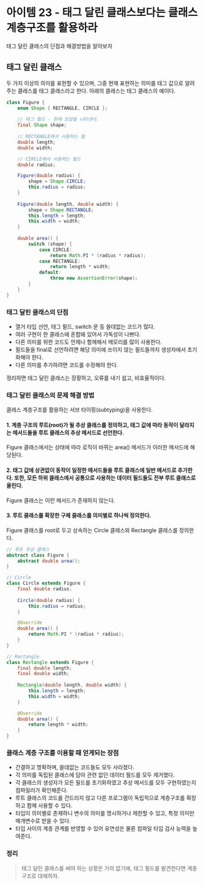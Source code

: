 # 아이템 23 - 태그 달린 클래스보다는 클래스 계층구조를 활용하라

태그 달린 클래스의 단점과 해결방법을 알아보자

## 태그 달린 클래스
두 가지 이상의 의미를 표현할 수 있으며, 그중 현재 표현하는 의미를 태그 값으로 알려주는 클래스를 태그 클래스라고 한다. 아래의 클래스는 태그 클래스의 예이다.

```java
class Figure {
    enum Shape { RECTANGLE, CIRCLE };
    
    // 태그 필드 - 현재 모양을 나타낸다.
    final Shape shape;
    
    // RECTANGLE에서 사용하는 필
    double length;
    double width;

    // CIRCLE에서 사용하는 필드
    double radius;

    Figure(double radius) {
        shape = Shape.CIRCLE;
        this.radius = radius;
    }
    
    Figure(double length, double width) {
        shape = Shape.RECTANGLE;
        this.length = length;
        this.width = width;  
    }
    
    double area() {
        switch (shape) {
        	case CIRCLE:
                return Math.PI * (radius * radius);
            case RECTANGLE:
                return length * width;
            default:
                throw new AssertionError(shape);
        }
    }
}
```

### 태그 달린 클래스의 단점
* 열거 타입 선언, 태그 필드, switch 문 등 쓸데없는 코드가 많다.
* 여러 구현이 한 클래스에 혼합돼 있어서 가독성이 나쁘다.
* 다른 의미를 위한 코드도 언제나 함께해서 메모리를 많이 사용한다.
* 필드들을 final로 선언하려면 해당 의미에 쓰이지 않는 필드들까지 생성자에서 초기화해야 한다.
* 다른 의미를 추가하려면 코드를 수정해야 한다.

정리하면 태그 달린 클래스는 장황하고, 오류를 내기 쉽고, 비효율적이다.

### 태그 달린 클래스의 문제 해결 방법
클래스 계층구조를 활용하는 서브 타이핑(subtyping)을 사용한다.

#### 1. 계층 구조의 루트(root)가 될 추상 클래스를 정의하고, 태그 값에 따라 동작이 달라지는 메서드들을 루트 클래스의 추상 메서드로 선언한다. 
Figure 클래스에서는 상태에 따라 로직이 바뀌는 area() 메서드가 이러한 메서드에 해당된다.
#### 2. 태그 값에 상관없이 동작이 일정한 메서드들을 루트 클래스에 일반 메서드로 추가한다. 또한, 모든 하위 클래스에서 공통으로 사용하는 데이터 필드들도 전부 루트 클래스로 올린다.
Figure 클래스는 이런 메서드가 존재하지 않는다.
#### 3. 루트 클래스를 확장한 구체 클래스를 의미별로 하나씩 정의한다.
Figure 클래스를 root로 두고 상속하는 Circle 클래스와 Rectangle 클래스를 정의한다.
    
```java
// 루트 추상 클래스
abstract class Figure {
    abstract double area();
}

// Circle
class Circle extends Figure {
    final double radius;
    
    Circle(double radius) {
    	this.radius = radius;
    }

    @Override
    double area() {
        return Math.PI * (radius * radius);
    }
}

// Rectangle
class Rectangle extends Figure {
    final double length;
    final double width;
    
    Rectangle(double length, double width) {
    	this.length = length;
        this.width = width;
    }

    @Override
    double area() {
        return length * width;
    }
}
```

### 클래스 계층 구조를 이용할 때 얻게되는 장점
* 간결하고 명확하며, 쓸데없는 코드들도 모두 사라졌다.
* 각 의미를 독립된 클래스에 담아 관련 없던 데이터 필드를 모두 제거했다.
* 각 클래스의 생성자가 모든 필드를 초기화하였고 추상 메서드를 모두 구현하였는지 컴파일러가 확인해준다.
* 루트 클래스의 코드를 건드리지 않고 다른 프로그램이 독립적으로 계층구조를 확장하고 함께 사용할 수 있다.
* 타입이 의미별로 존재하니 변수의 의미를 명시하거나 제한할 수 있고, 특정 의미만 매개변수로 받을 수 있다.
* 타입 사이의 계층 관계를 반영할 수 있어 유연성은 물론 컴파일 타임 검사 능력을 높여준다.

### 정리
> 태그 달린 클래스를 써야 하는 상황은 거의 없기에, 태그 필드를 발견한다면 계층구조로 대체하자.